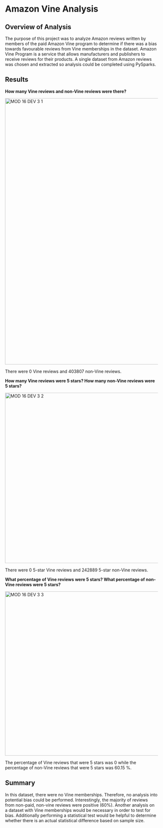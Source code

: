 # Amazon Vine Analysis

## Overview of Analysis

The purpose of this project was to analyze Amazon reviews written by members of the paid Amazon Vine program to determine if there was a bias towards favourable reviews from Vine memberships in the dataset. Amazon Vine Program is a service that allows manufacturers and publishers to receive reviews for their products. A single dataset from Amazon reviews was chosen and extracted so analysis could be completed using PySparks. 

## Results 

**How many Vine reviews and non-Vine reviews were there?**

<img width="877" alt="MOD 16 DEV 3 1" src="https://user-images.githubusercontent.com/97644424/175832872-af74229d-b910-40f0-a27d-be8219bf24ce.PNG">

There were 0 Vine reviews and 403807 non-Vine reviews.

**How many Vine reviews were 5 stars? How many non-Vine reviews were 5 stars?**

<img width="561" alt="MOD 16 DEV 3 2" src="https://user-images.githubusercontent.com/97644424/175834637-c3d1b1b0-a13f-4ada-8c78-480a82171673.PNG">

There were 0 5-star Vine reviews and 242889 5-star non-Vine reviews. 

**What percentage of Vine reviews were 5 stars? What percentage of non-Vine reviews were 5 stars?**

<img width="541" alt="MOD 16 DEV 3 3" src="https://user-images.githubusercontent.com/97644424/175835483-f1d93f78-9a35-4a17-9f27-690a0ed25a0b.PNG">

The percentage of Vine reviews that were 5 stars was 0 while the percentage of non-Vine reviews that were 5 stars was 60.15 %. 

## Summary 

In this dataset, there were no Vine memberships. Therefore, no analysis into potential bias could be performed. Interestingly, the majority of reviews from non-paid, non-vine reviews were positive (60%). Another analysis on a dataset with Vine memberships would be necessary in order to test for bias. Additionally performing a statistical test would be helpful to determine whether there is an actual statistical difference based on sample size.
